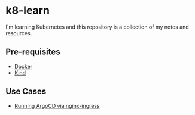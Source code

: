 # k8-learn

I'm learning Kubernetes and this repository is a collection of my notes and resources.

## Pre-requisites

- [Docker](https://docs.docker.com/get-docker/)
- [Kind](https://kind.sigs.k8s.io/docs/user/quick-start/)

## Use Cases

- [Running ArgoCD via nginx-ingress](./packages/kind-argocd/README.md)